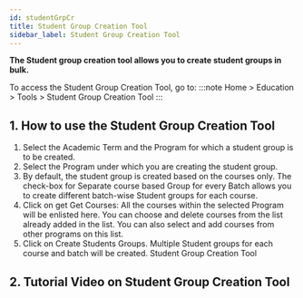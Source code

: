 ```yaml
---
id: studentGrpCr
title: Student Group Creation Tool
sidebar_label: Student Group Creation Tool
---
```


**The Student group creation tool allows you to create student groups in bulk.**

To access the Student Group Creation Tool, go to:
:::note
Home > Education > Tools > Student Group Creation Tool
:::

## 1. How to use the Student Group Creation Tool

1. Select the Academic Term and the Program for which a student group is to be created.
1. Select the Program under which you are creating the student group.
1. By default, the student group is created based on the courses only. The check-box for Separate course based Group for every Batch allows you to create different batch-wise Student groups for each course.
1. Click on get Get Courses: All the courses within the selected Program will be enlisted here. You can choose and delete courses from the list already added in the list. You can also select and add courses from other programs on this list.
1. Click on Create Students Groups. Multiple Student groups for each course and batch will be created.
   Student Group Creation Tool

## 2. Tutorial Video on Student Group Creation Tool
